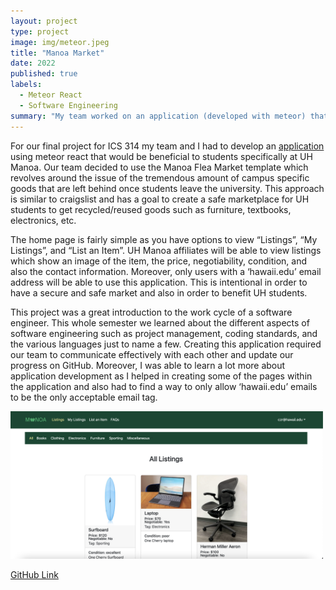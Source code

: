 ```yaml
---
layout: project
type: project
image: img/meteor.jpeg
title: "Manoa Market"
date: 2022
published: true
labels:
  - Meteor React
  - Software Engineering
summary: "My team worked on an application (developed with meteor) that aims to help students sell there unwanted/unsued items."
---
```


For our final project for ICS 314 my team and I had to develop an [application](http://137.184.236.187/) using meteor react that would be beneficial to students specifically at UH Manoa. Our team decided to use the Manoa Flea Market template which revolves around the issue of the tremendous amount of campus specific goods that are left behind once students leave the university. This approach is similar to craigslist and has a goal to create a safe marketplace for UH students to get recycled/reused goods such as furniture, textbooks, electronics, etc. 

The home page is fairly simple as you have options to view “Listings”, “My Listings”, and “List an Item”. UH Manoa affiliates will be able to view listings which show an image of the item, the price, negotiability, condition, and also the contact information. Moreover, only users with a ‘hawaii.edu’ email address will be able to use this application. This is intentional in order to have a secure and safe market and also in order to benefit UH students.

This project was a great introduction to the work cycle of a software engineer. This whole semester we learned about the different aspects of software engineering such as project management, coding standards, and the various languages just to name a few. Creating this application required our team to communicate effectively with each other and update our progress on GitHub. Moreover, I was able to learn a lot more about application development as I helped in creating some of the pages within the application and also had to find a way to only allow ‘hawaii.edu’ emails to be the only acceptable email tag.

<img width="500px" class="rounded float-left pe-4" src="../img/applicationPic.png">

[GitHub Link](https://manoa-market.github.io/)
